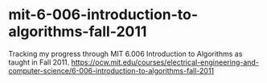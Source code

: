# mit-6-006-introduction-to-algorithms-fall-2011
Tracking my progress through MIT 6.006 Introduction to Algorithms as taught in Fall 2011. https://ocw.mit.edu/courses/electrical-engineering-and-computer-science/6-006-introduction-to-algorithms-fall-2011 
